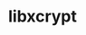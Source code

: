---
title: "libxcrypt"
layout: cache
categories: [package, develop]
meta: {"compilers": ["apple-clang@=15.0.0", "gcc@=10.2.1", "gcc@=10.3.0", "gcc@=10.5.0", "gcc@=11.1.0", "gcc@=11.4.0", "gcc@=12.3.0", "gcc@=12.4.0", "gcc@=13.2.0", "gcc@=13.3.0", "gcc@=7.3.1", "gcc@=7.5.0", "gcc@=9.4.0", "oneapi@=2024.1.0", "oneapi@=2024.2.1"], "num_specs": 56, "num_specs_by_stack": {"aws-isc": 1, "aws-isc-aarch64": 1, "aws-pcluster-neoverse_v1": 2, "aws-pcluster-x86_64_v4": 4, "bootstrap-x86_64-linux-gnu": 2, "data-vis-sdk": 2, "developer-tools": 2, "developer-tools-aarch64-linux-gnu": 2, "developer-tools-darwin": 1, "developer-tools-manylinux2014": 1, "developer-tools-x86_64_v3-linux-gnu": 2, "e4s": 4, "e4s-cray-sles": 2, "e4s-neoverse-v2": 2, "e4s-neoverse_v1": 2, "e4s-oneapi": 4, "e4s-power": 1, "e4s-rocm-external": 2, "gpu-tests": 7, "hep": 2, "ml-darwin-aarch64-mps": 1, "ml-linux-aarch64-cpu": 2, "ml-linux-aarch64-cuda": 2, "ml-linux-x86_64-cpu": 2, "ml-linux-x86_64-cuda": 2, "ml-linux-x86_64-rocm": 2, "radiuss": 2, "radiuss-aws": 4, "radiuss-aws-aarch64": 4, "root": 56, "tutorial": 4}, "oss": ["amzn2", "centos7", "rhel8", "sle_hpc15", "ubuntu18.04", "ubuntu20.04", "ubuntu22.04", "ubuntu24.04", "ventura"], "platforms": ["darwin", "linux"], "stacks": ["aws-isc", "aws-isc-aarch64", "aws-pcluster-neoverse_v1", "aws-pcluster-x86_64_v4", "bootstrap-x86_64-linux-gnu", "data-vis-sdk", "developer-tools", "developer-tools-aarch64-linux-gnu", "developer-tools-darwin", "developer-tools-manylinux2014", "developer-tools-x86_64_v3-linux-gnu", "e4s", "e4s-cray-sles", "e4s-neoverse-v2", "e4s-neoverse_v1", "e4s-oneapi", "e4s-power", "e4s-rocm-external", "gpu-tests", "hep", "ml-darwin-aarch64-mps", "ml-linux-aarch64-cpu", "ml-linux-aarch64-cuda", "ml-linux-x86_64-cpu", "ml-linux-x86_64-cuda", "ml-linux-x86_64-rocm", "radiuss", "radiuss-aws", "radiuss-aws-aarch64", "root", "tutorial"], "targets": ["aarch64", "neoverse_v1", "neoverse_v2", "ppc64le", "x86_64_v3", "x86_64_v4"], "versions": ["4.4.35"]}
spec_details: [{"compiler": "oneapi@=2024.1.0", "hash": "25766ncurwnsm5kkvcl5kik2epoyiwoy", "os": "amzn2", "platform": "linux", "size": "-", "stacks": ["aws-pcluster-x86_64_v4", "root"], "tarball": "https://binaries.spack.io/develop/build_cache/linux-amzn2-x86_64_v4/oneapi-2024.1.0/libxcrypt-4.4.35/linux-amzn2-x86_64_v4-oneapi-2024.1.0-libxcrypt-4.4.35-25766ncurwnsm5kkvcl5kik2epoyiwoy.spack", "target": "x86_64_v4", "variants": ["build_system=autotools", "~obsolete_api", "patches=4885da3"], "versions": ["4.4.35"]}, {"compiler": "gcc@=7.5.0", "hash": "2k4dvoqg7gs6dczzglugmkq5pyutfx7k", "os": "ubuntu18.04", "platform": "linux", "size": "-", "stacks": ["radiuss", "root"], "tarball": "https://binaries.spack.io/develop/build_cache/linux-ubuntu18.04-x86_64_v3/gcc-7.5.0/libxcrypt-4.4.35/linux-ubuntu18.04-x86_64_v3-gcc-7.5.0-libxcrypt-4.4.35-2k4dvoqg7gs6dczzglugmkq5pyutfx7k.spack", "target": "x86_64_v3", "variants": ["build_system=autotools", "~obsolete_api", "patches=4885da3"], "versions": ["4.4.35"]}, {"compiler": "gcc@=13.2.0", "hash": "2qrlzy4mttndf4aypbqzfyujcucor2xa", "os": "ubuntu24.04", "platform": "linux", "size": "-", "stacks": ["bootstrap-x86_64-linux-gnu", "ml-linux-x86_64-cpu", "ml-linux-x86_64-cuda", "ml-linux-x86_64-rocm", "root"], "tarball": "https://binaries.spack.io/develop/build_cache/linux-ubuntu24.04-x86_64_v3/gcc-13.2.0/libxcrypt-4.4.35/linux-ubuntu24.04-x86_64_v3-gcc-13.2.0-libxcrypt-4.4.35-2qrlzy4mttndf4aypbqzfyujcucor2xa.spack", "target": "x86_64_v3", "variants": ["build_system=autotools", "~obsolete_api", "patches=4885da3"], "versions": ["4.4.35"]}, {"compiler": "gcc@=7.5.0", "hash": "36z5ky24xwv7v6uvyy4yvg6xhgopmqpg", "os": "ubuntu18.04", "platform": "linux", "size": "-", "stacks": ["developer-tools", "root"], "tarball": "https://binaries.spack.io/develop/build_cache/linux-ubuntu18.04-x86_64_v3/gcc-7.5.0/libxcrypt-4.4.35/linux-ubuntu18.04-x86_64_v3-gcc-7.5.0-libxcrypt-4.4.35-36z5ky24xwv7v6uvyy4yvg6xhgopmqpg.spack", "target": "x86_64_v3", "variants": ["build_system=autotools", "~obsolete_api", "patches=4885da3"], "versions": ["4.4.35"]}, {"compiler": "gcc@=12.4.0", "hash": "3nbxbmc4gqnxa5zerubyfcyzrxopsaec", "os": "amzn2", "platform": "linux", "size": "-", "stacks": ["aws-pcluster-neoverse_v1", "root"], "tarball": "https://binaries.spack.io/develop/build_cache/linux-amzn2-neoverse_v1/gcc-12.4.0/libxcrypt-4.4.35/linux-amzn2-neoverse_v1-gcc-12.4.0-libxcrypt-4.4.35-3nbxbmc4gqnxa5zerubyfcyzrxopsaec.spack", "target": "neoverse_v1", "variants": ["build_system=autotools", "~obsolete_api", "patches=4885da3"], "versions": ["4.4.35"]}, {"compiler": "gcc@=9.4.0", "hash": "5fuusti7imkprqubcjyfzarg7nwd2cvq", "os": "ubuntu20.04", "platform": "linux", "size": "-", "stacks": ["e4s-power", "root"], "tarball": "https://binaries.spack.io/develop/build_cache/linux-ubuntu20.04-ppc64le/gcc-9.4.0/libxcrypt-4.4.35/linux-ubuntu20.04-ppc64le-gcc-9.4.0-libxcrypt-4.4.35-5fuusti7imkprqubcjyfzarg7nwd2cvq.spack", "target": "ppc64le", "variants": ["build_system=autotools", "~obsolete_api", "patches=4885da3"], "versions": ["4.4.35"]}, {"compiler": "gcc@=10.3.0", "hash": "5l66m5i3lfcy7owtfiyueuhdiy5m4iso", "os": "sle_hpc15", "platform": "linux", "size": "-", "stacks": ["e4s-cray-sles", "root"], "tarball": "https://binaries.spack.io/develop/build_cache/linux-sle_hpc15-x86_64_v4/gcc-10.3.0/libxcrypt-4.4.35/linux-sle_hpc15-x86_64_v4-gcc-10.3.0-libxcrypt-4.4.35-5l66m5i3lfcy7owtfiyueuhdiy5m4iso.spack", "target": "x86_64_v4", "variants": ["build_system=autotools", "~obsolete_api", "patches=4885da3"], "versions": ["4.4.35"]}, {"compiler": "gcc@=7.3.1", "hash": "7gesst6gogce2qib4aav7lg22fg5wqot", "os": "amzn2", "platform": "linux", "size": "-", "stacks": ["radiuss-aws", "root"], "tarball": "https://binaries.spack.io/develop/build_cache/linux-amzn2-x86_64_v3/gcc-7.3.1/libxcrypt-4.4.35/linux-amzn2-x86_64_v3-gcc-7.3.1-libxcrypt-4.4.35-7gesst6gogce2qib4aav7lg22fg5wqot.spack", "target": "x86_64_v3", "variants": ["build_system=autotools", "~obsolete_api", "patches=4885da3"], "versions": ["4.4.35"]}, {"compiler": "gcc@=11.4.0", "hash": "7nysjirei3vjzd4d2mdv3rbepz3byyiq", "os": "ubuntu22.04", "platform": "linux", "size": "-", "stacks": ["e4s", "root"], "tarball": "https://binaries.spack.io/develop/build_cache/linux-ubuntu22.04-x86_64_v3/gcc-11.4.0/libxcrypt-4.4.35/linux-ubuntu22.04-x86_64_v3-gcc-11.4.0-libxcrypt-4.4.35-7nysjirei3vjzd4d2mdv3rbepz3byyiq.spack", "target": "x86_64_v3", "variants": ["build_system=autotools", "~obsolete_api", "patches=4885da3"], "versions": ["4.4.35"]}, {"compiler": "gcc@=7.3.1", "hash": "a44eejmwtgu6z3xdpb2hq3onk7apk3w2", "os": "amzn2", "platform": "linux", "size": "-", "stacks": ["aws-isc-aarch64", "root"], "tarball": "https://binaries.spack.io/develop/build_cache/linux-amzn2-aarch64/gcc-7.3.1/libxcrypt-4.4.35/linux-amzn2-aarch64-gcc-7.3.1-libxcrypt-4.4.35-a44eejmwtgu6z3xdpb2hq3onk7apk3w2.spack", "target": "aarch64", "variants": ["build_system=autotools", "~obsolete_api", "patches=4885da3"], "versions": ["4.4.35"]}, {"compiler": "apple-clang@=15.0.0", "hash": "acqsrjbe2aokias46mtwizfksfs3dm32", "os": "ventura", "platform": "darwin", "size": "-", "stacks": ["developer-tools-darwin", "ml-darwin-aarch64-mps", "root"], "tarball": "https://binaries.spack.io/develop/build_cache/darwin-ventura-aarch64/apple-clang-15.0.0/libxcrypt-4.4.35/darwin-ventura-aarch64-apple-clang-15.0.0-libxcrypt-4.4.35-acqsrjbe2aokias46mtwizfksfs3dm32.spack", "target": "aarch64", "variants": ["build_system=autotools", "~obsolete_api", "patches=4885da3"], "versions": ["4.4.35"]}, {"compiler": "gcc@=11.1.0", "hash": "adzsmhpg4a653i7rmhqvxtvg4qagvvbc", "os": "ubuntu20.04", "platform": "linux", "size": "-", "stacks": ["gpu-tests", "root"], "tarball": "https://binaries.spack.io/develop/build_cache/linux-ubuntu20.04-x86_64_v3/gcc-11.1.0/libxcrypt-4.4.35/linux-ubuntu20.04-x86_64_v3-gcc-11.1.0-libxcrypt-4.4.35-adzsmhpg4a653i7rmhqvxtvg4qagvvbc.spack", "target": "x86_64_v3", "variants": ["build_system=autotools", "~obsolete_api", "patches=4885da3"], "versions": ["4.4.35"]}, {"compiler": "gcc@=13.2.0", "hash": "aeebt3dycby4nuauznzjghvtxeb5zxcz", "os": "ubuntu24.04", "platform": "linux", "size": "-", "stacks": ["ml-linux-aarch64-cpu", "ml-linux-aarch64-cuda", "root"], "tarball": "https://binaries.spack.io/develop/build_cache/linux-ubuntu24.04-aarch64/gcc-13.2.0/libxcrypt-4.4.35/linux-ubuntu24.04-aarch64-gcc-13.2.0-libxcrypt-4.4.35-aeebt3dycby4nuauznzjghvtxeb5zxcz.spack", "target": "aarch64", "variants": ["build_system=autotools", "~obsolete_api", "patches=4885da3"], "versions": ["4.4.35"]}, {"compiler": "gcc@=11.4.0", "hash": "bia3x2ui7eeiyffxo7gnomerbp5aclmm", "os": "ubuntu22.04", "platform": "linux", "size": "-", "stacks": ["e4s-neoverse-v2", "root"], "tarball": "https://binaries.spack.io/develop/build_cache/linux-ubuntu22.04-neoverse_v2/gcc-11.4.0/libxcrypt-4.4.35/linux-ubuntu22.04-neoverse_v2-gcc-11.4.0-libxcrypt-4.4.35-bia3x2ui7eeiyffxo7gnomerbp5aclmm.spack", "target": "neoverse_v2", "variants": ["build_system=autotools", "~obsolete_api", "patches=4885da3"], "versions": ["4.4.35"]}, {"compiler": "gcc@=11.4.0", "hash": "bkuowyd5iw33mwoewi7bcil3iropkhb5", "os": "ubuntu22.04", "platform": "linux", "size": "-", "stacks": ["e4s-neoverse_v1", "root"], "tarball": "https://binaries.spack.io/develop/build_cache/linux-ubuntu22.04-neoverse_v1/gcc-11.4.0/libxcrypt-4.4.35/linux-ubuntu22.04-neoverse_v1-gcc-11.4.0-libxcrypt-4.4.35-bkuowyd5iw33mwoewi7bcil3iropkhb5.spack", "target": "neoverse_v1", "variants": ["build_system=autotools", "~obsolete_api", "patches=4885da3"], "versions": ["4.4.35"]}, {"compiler": "gcc@=7.5.0", "hash": "cwqr6zs5nnfdxo46zkrg5uzmsxxeq6ez", "os": "ubuntu18.04", "platform": "linux", "size": "-", "stacks": ["radiuss", "root"], "tarball": "https://binaries.spack.io/develop/build_cache/linux-ubuntu18.04-x86_64_v3/gcc-7.5.0/libxcrypt-4.4.35/linux-ubuntu18.04-x86_64_v3-gcc-7.5.0-libxcrypt-4.4.35-cwqr6zs5nnfdxo46zkrg5uzmsxxeq6ez.spack", "target": "x86_64_v3", "variants": ["build_system=autotools", "~obsolete_api", "patches=4885da3"], "versions": ["4.4.35"]}, {"compiler": "gcc@=7.5.0", "hash": "cxdwcfba3vstyc4dlpfa7c5oa3p4xlai", "os": "ubuntu18.04", "platform": "linux", "size": "-", "stacks": ["developer-tools", "root"], "tarball": "https://binaries.spack.io/develop/build_cache/linux-ubuntu18.04-x86_64_v3/gcc-7.5.0/libxcrypt-4.4.35/linux-ubuntu18.04-x86_64_v3-gcc-7.5.0-libxcrypt-4.4.35-cxdwcfba3vstyc4dlpfa7c5oa3p4xlai.spack", "target": "x86_64_v3", "variants": ["build_system=autotools", "~obsolete_api", "patches=4885da3"], "versions": ["4.4.35"]}, {"compiler": "gcc@=11.4.0", "hash": "efw536m6folp2za362o6s6xgqmzcofck", "os": "ubuntu22.04", "platform": "linux", "size": "-", "stacks": ["e4s", "root"], "tarball": "https://binaries.spack.io/develop/build_cache/linux-ubuntu22.04-x86_64_v3/gcc-11.4.0/libxcrypt-4.4.35/linux-ubuntu22.04-x86_64_v3-gcc-11.4.0-libxcrypt-4.4.35-efw536m6folp2za362o6s6xgqmzcofck.spack", "target": "x86_64_v3", "variants": ["build_system=autotools", "~obsolete_api", "patches=4885da3"], "versions": ["4.4.35"]}, {"compiler": "gcc@=10.3.0", "hash": "eofzbooahjglfo7fbvukihxwupc7apgs", "os": "sle_hpc15", "platform": "linux", "size": "-", "stacks": ["e4s-cray-sles", "root"], "tarball": "https://binaries.spack.io/develop/build_cache/linux-sle_hpc15-x86_64_v4/gcc-10.3.0/libxcrypt-4.4.35/linux-sle_hpc15-x86_64_v4-gcc-10.3.0-libxcrypt-4.4.35-eofzbooahjglfo7fbvukihxwupc7apgs.spack", "target": "x86_64_v4", "variants": ["build_system=autotools", "~obsolete_api", "patches=4885da3"], "versions": ["4.4.35"]}, {"compiler": "gcc@=10.5.0", "hash": "f2ioicg4veqhsbyo35jwxovck2tonfrr", "os": "centos7", "platform": "linux", "size": "-", "stacks": ["developer-tools-x86_64_v3-linux-gnu", "root"], "tarball": "https://binaries.spack.io/develop/build_cache/linux-centos7-x86_64_v3/gcc-10.5.0/libxcrypt-4.4.35/linux-centos7-x86_64_v3-gcc-10.5.0-libxcrypt-4.4.35-f2ioicg4veqhsbyo35jwxovck2tonfrr.spack", "target": "x86_64_v3", "variants": ["build_system=autotools", "~obsolete_api", "patches=4885da3"], "versions": ["4.4.35"]}, {"compiler": "gcc@=11.1.0", "hash": "f5qqmwovgfiszhudyovxuiklfh5s356j", "os": "ubuntu20.04", "platform": "linux", "size": "-", "stacks": ["gpu-tests", "root"], "tarball": "https://binaries.spack.io/develop/build_cache/linux-ubuntu20.04-x86_64_v3/gcc-11.1.0/libxcrypt-4.4.35/linux-ubuntu20.04-x86_64_v3-gcc-11.1.0-libxcrypt-4.4.35-f5qqmwovgfiszhudyovxuiklfh5s356j.spack", "target": "x86_64_v3", "variants": ["build_system=autotools", "~obsolete_api", "patches=4885da3"], "versions": ["4.4.35"]}, {"compiler": "gcc@=12.3.0", "hash": "fj53stdosefht33kysb6oasgaayllh3w", "os": "ubuntu22.04", "platform": "linux", "size": "-", "stacks": ["root", "tutorial"], "tarball": "https://binaries.spack.io/develop/build_cache/linux-ubuntu22.04-x86_64_v3/gcc-12.3.0/libxcrypt-4.4.35/linux-ubuntu22.04-x86_64_v3-gcc-12.3.0-libxcrypt-4.4.35-fj53stdosefht33kysb6oasgaayllh3w.spack", "target": "x86_64_v3", "variants": ["build_system=autotools", "~obsolete_api", "patches=4885da3"], "versions": ["4.4.35"]}, {"compiler": "gcc@=7.3.1", "hash": "fjfe6mtt277gbwlhqdpajir2v7wt2inr", "os": "amzn2", "platform": "linux", "size": "-", "stacks": ["radiuss-aws", "root"], "tarball": "https://binaries.spack.io/develop/build_cache/linux-amzn2-x86_64_v3/gcc-7.3.1/libxcrypt-4.4.35/linux-amzn2-x86_64_v3-gcc-7.3.1-libxcrypt-4.4.35-fjfe6mtt277gbwlhqdpajir2v7wt2inr.spack", "target": "x86_64_v3", "variants": ["build_system=autotools", "~obsolete_api", "patches=4885da3"], "versions": ["4.4.35"]}, {"compiler": "oneapi@=2024.2.1", "hash": "fyekfcr2y7y7kj4nmh3wdrwmfrssuy5k", "os": "ubuntu22.04", "platform": "linux", "size": "-", "stacks": ["e4s-oneapi", "root"], "tarball": "https://binaries.spack.io/develop/build_cache/linux-ubuntu22.04-x86_64_v3/oneapi-2024.2.1/libxcrypt-4.4.35/linux-ubuntu22.04-x86_64_v3-oneapi-2024.2.1-libxcrypt-4.4.35-fyekfcr2y7y7kj4nmh3wdrwmfrssuy5k.spack", "target": "x86_64_v3", "variants": ["build_system=autotools", "~obsolete_api", "patches=4885da3"], "versions": ["4.4.35"]}, {"compiler": "oneapi@=2024.1.0", "hash": "g66lb37jcznjbpb5lprtzdvxbqzu2ecf", "os": "amzn2", "platform": "linux", "size": "-", "stacks": ["aws-pcluster-x86_64_v4", "root"], "tarball": "https://binaries.spack.io/develop/build_cache/linux-amzn2-x86_64_v3/oneapi-2024.1.0/libxcrypt-4.4.35/linux-amzn2-x86_64_v3-oneapi-2024.1.0-libxcrypt-4.4.35-g66lb37jcznjbpb5lprtzdvxbqzu2ecf.spack", "target": "x86_64_v3", "variants": ["build_system=autotools", "~obsolete_api", "patches=4885da3"], "versions": ["4.4.35"]}, {"compiler": "gcc@=12.3.0", "hash": "hlnkk2hlbkc73ll4qodrz54lkzffhezs", "os": "ubuntu22.04", "platform": "linux", "size": "-", "stacks": ["root", "tutorial"], "tarball": "https://binaries.spack.io/develop/build_cache/linux-ubuntu22.04-x86_64_v3/gcc-12.3.0/libxcrypt-4.4.35/linux-ubuntu22.04-x86_64_v3-gcc-12.3.0-libxcrypt-4.4.35-hlnkk2hlbkc73ll4qodrz54lkzffhezs.spack", "target": "x86_64_v3", "variants": ["build_system=autotools", "~obsolete_api", "patches=4885da3"], "versions": ["4.4.35"]}, {"compiler": "gcc@=12.4.0", "hash": "hrsmft7cukukhkb7rhucw3wgelnwtzde", "os": "amzn2", "platform": "linux", "size": "-", "stacks": ["aws-pcluster-neoverse_v1", "root"], "tarball": "https://binaries.spack.io/develop/build_cache/linux-amzn2-neoverse_v1/gcc-12.4.0/libxcrypt-4.4.35/linux-amzn2-neoverse_v1-gcc-12.4.0-libxcrypt-4.4.35-hrsmft7cukukhkb7rhucw3wgelnwtzde.spack", "target": "neoverse_v1", "variants": ["build_system=autotools", "~obsolete_api", "patches=4885da3"], "versions": ["4.4.35"]}, {"compiler": "oneapi@=2024.1.0", "hash": "hzbbyzi4i5yuyzj3hc5zhgy5ifjqrdnj", "os": "amzn2", "platform": "linux", "size": "-", "stacks": ["aws-pcluster-x86_64_v4", "root"], "tarball": "https://binaries.spack.io/develop/build_cache/linux-amzn2-x86_64_v3/oneapi-2024.1.0/libxcrypt-4.4.35/linux-amzn2-x86_64_v3-oneapi-2024.1.0-libxcrypt-4.4.35-hzbbyzi4i5yuyzj3hc5zhgy5ifjqrdnj.spack", "target": "x86_64_v3", "variants": ["build_system=autotools", "~obsolete_api", "patches=4885da3"], "versions": ["4.4.35"]}, {"compiler": "gcc@=10.2.1", "hash": "icpgbdan2b3iribqnkgm5smianf7sfkw", "os": "centos7", "platform": "linux", "size": "-", "stacks": ["developer-tools-manylinux2014", "root"], "tarball": "https://binaries.spack.io/develop/build_cache/linux-centos7-x86_64_v3/gcc-10.2.1/libxcrypt-4.4.35/linux-centos7-x86_64_v3-gcc-10.2.1-libxcrypt-4.4.35-icpgbdan2b3iribqnkgm5smianf7sfkw.spack", "target": "x86_64_v3", "variants": ["build_system=autotools", "~obsolete_api", "patches=4885da3"], "versions": ["4.4.35"]}, {"compiler": "gcc@=11.1.0", "hash": "jytmwqddvcdlgofanmzd7awcdfcn5yli", "os": "ubuntu20.04", "platform": "linux", "size": "-", "stacks": ["gpu-tests", "root"], "tarball": "https://binaries.spack.io/develop/build_cache/linux-ubuntu20.04-x86_64_v3/gcc-11.1.0/libxcrypt-4.4.35/linux-ubuntu20.04-x86_64_v3-gcc-11.1.0-libxcrypt-4.4.35-jytmwqddvcdlgofanmzd7awcdfcn5yli.spack", "target": "x86_64_v3", "variants": ["build_system=autotools", "~obsolete_api", "patches=4885da3"], "versions": ["4.4.35"]}, {"compiler": "gcc@=10.5.0", "hash": "k6cgvgmlw3g62hadoc2vtgwnxaj2wpin", "os": "centos7", "platform": "linux", "size": "-", "stacks": ["developer-tools-x86_64_v3-linux-gnu", "root"], "tarball": "https://binaries.spack.io/develop/build_cache/linux-centos7-x86_64_v3/gcc-10.5.0/libxcrypt-4.4.35/linux-centos7-x86_64_v3-gcc-10.5.0-libxcrypt-4.4.35-k6cgvgmlw3g62hadoc2vtgwnxaj2wpin.spack", "target": "x86_64_v3", "variants": ["build_system=autotools", "~obsolete_api", "patches=4885da3"], "versions": ["4.4.35"]}, {"compiler": "gcc@=11.4.0", "hash": "kafyiw3ounhtec4ulrekcxzgmeq2lcyf", "os": "ubuntu22.04", "platform": "linux", "size": "-", "stacks": ["e4s", "e4s-rocm-external", "hep", "root", "tutorial"], "tarball": "https://binaries.spack.io/develop/build_cache/linux-ubuntu22.04-x86_64_v3/gcc-11.4.0/libxcrypt-4.4.35/linux-ubuntu22.04-x86_64_v3-gcc-11.4.0-libxcrypt-4.4.35-kafyiw3ounhtec4ulrekcxzgmeq2lcyf.spack", "target": "x86_64_v3", "variants": ["build_system=autotools", "~obsolete_api", "patches=4885da3"], "versions": ["4.4.35"]}, {"compiler": "gcc@=7.3.1", "hash": "kbmkzftwsur4ydlwc47tkwm6ezqqlrs5", "os": "amzn2", "platform": "linux", "size": "-", "stacks": ["aws-isc", "root"], "tarball": "https://binaries.spack.io/develop/build_cache/linux-amzn2-x86_64_v3/gcc-7.3.1/libxcrypt-4.4.35/linux-amzn2-x86_64_v3-gcc-7.3.1-libxcrypt-4.4.35-kbmkzftwsur4ydlwc47tkwm6ezqqlrs5.spack", "target": "x86_64_v3", "variants": ["build_system=autotools", "~obsolete_api", "patches=4885da3"], "versions": ["4.4.35"]}, {"compiler": "gcc@=11.1.0", "hash": "krbiuj6p237tfif5cubxobvs223qevsy", "os": "ubuntu20.04", "platform": "linux", "size": "-", "stacks": ["gpu-tests", "root"], "tarball": "https://binaries.spack.io/develop/build_cache/linux-ubuntu20.04-x86_64_v3/gcc-11.1.0/libxcrypt-4.4.35/linux-ubuntu20.04-x86_64_v3-gcc-11.1.0-libxcrypt-4.4.35-krbiuj6p237tfif5cubxobvs223qevsy.spack", "target": "x86_64_v3", "variants": ["build_system=autotools", "~obsolete_api", "patches=4885da3"], "versions": ["4.4.35"]}, {"compiler": "gcc@=11.4.0", "hash": "l5po4mme6buapqj2x3l4ij2x6kwoqjpk", "os": "ubuntu22.04", "platform": "linux", "size": "-", "stacks": ["e4s-neoverse_v1", "root"], "tarball": "https://binaries.spack.io/develop/build_cache/linux-ubuntu22.04-neoverse_v1/gcc-11.4.0/libxcrypt-4.4.35/linux-ubuntu22.04-neoverse_v1-gcc-11.4.0-libxcrypt-4.4.35-l5po4mme6buapqj2x3l4ij2x6kwoqjpk.spack", "target": "neoverse_v1", "variants": ["build_system=autotools", "~obsolete_api", "patches=4885da3"], "versions": ["4.4.35"]}, {"compiler": "gcc@=11.4.0", "hash": "lnvxbrore4cu5fefbzla45kwtgndii3u", "os": "ubuntu22.04", "platform": "linux", "size": "-", "stacks": ["e4s", "e4s-rocm-external", "hep", "root", "tutorial"], "tarball": "https://binaries.spack.io/develop/build_cache/linux-ubuntu22.04-x86_64_v3/gcc-11.4.0/libxcrypt-4.4.35/linux-ubuntu22.04-x86_64_v3-gcc-11.4.0-libxcrypt-4.4.35-lnvxbrore4cu5fefbzla45kwtgndii3u.spack", "target": "x86_64_v3", "variants": ["build_system=autotools", "~obsolete_api", "patches=4885da3"], "versions": ["4.4.35"]}, {"compiler": "gcc@=7.3.1", "hash": "mfsvbzl7lekrdmivkorywl6d7dz2pzi4", "os": "amzn2", "platform": "linux", "size": "-", "stacks": ["radiuss-aws-aarch64", "root"], "tarball": "https://binaries.spack.io/develop/build_cache/linux-amzn2-aarch64/gcc-7.3.1/libxcrypt-4.4.35/linux-amzn2-aarch64-gcc-7.3.1-libxcrypt-4.4.35-mfsvbzl7lekrdmivkorywl6d7dz2pzi4.spack", "target": "aarch64", "variants": ["build_system=autotools", "~obsolete_api", "patches=4885da3"], "versions": ["4.4.35"]}, {"compiler": "gcc@=7.3.1", "hash": "mx4exqfwcqp7oks3c33akf7mh5vfin7r", "os": "amzn2", "platform": "linux", "size": "-", "stacks": ["radiuss-aws-aarch64", "root"], "tarball": "https://binaries.spack.io/develop/build_cache/linux-amzn2-aarch64/gcc-7.3.1/libxcrypt-4.4.35/linux-amzn2-aarch64-gcc-7.3.1-libxcrypt-4.4.35-mx4exqfwcqp7oks3c33akf7mh5vfin7r.spack", "target": "aarch64", "variants": ["build_system=autotools", "~obsolete_api", "patches=4885da3"], "versions": ["4.4.35"]}, {"compiler": "gcc@=7.3.1", "hash": "nb2p4fpgdlvy6ppbyef24ulqtc2apelh", "os": "amzn2", "platform": "linux", "size": "-", "stacks": ["radiuss-aws", "root"], "tarball": "https://binaries.spack.io/develop/build_cache/linux-amzn2-x86_64_v3/gcc-7.3.1/libxcrypt-4.4.35/linux-amzn2-x86_64_v3-gcc-7.3.1-libxcrypt-4.4.35-nb2p4fpgdlvy6ppbyef24ulqtc2apelh.spack", "target": "x86_64_v3", "variants": ["build_system=autotools", "~obsolete_api", "patches=4885da3"], "versions": ["4.4.35"]}, {"compiler": "gcc@=11.1.0", "hash": "o67244ykksailpnyokaxhqgfx4wodl36", "os": "ubuntu20.04", "platform": "linux", "size": "-", "stacks": ["gpu-tests", "root"], "tarball": "https://binaries.spack.io/develop/build_cache/linux-ubuntu20.04-x86_64_v3/gcc-11.1.0/libxcrypt-4.4.35/linux-ubuntu20.04-x86_64_v3-gcc-11.1.0-libxcrypt-4.4.35-o67244ykksailpnyokaxhqgfx4wodl36.spack", "target": "x86_64_v3", "variants": ["build_system=autotools", "~obsolete_api", "patches=4885da3"], "versions": ["4.4.35"]}, {"compiler": "gcc@=13.3.0", "hash": "ogufugt6umj6ot4a533zkgdlnrtz24ad", "os": "rhel8", "platform": "linux", "size": "-", "stacks": ["developer-tools-aarch64-linux-gnu", "root"], "tarball": "https://binaries.spack.io/develop/build_cache/linux-rhel8-aarch64/gcc-13.3.0/libxcrypt-4.4.35/linux-rhel8-aarch64-gcc-13.3.0-libxcrypt-4.4.35-ogufugt6umj6ot4a533zkgdlnrtz24ad.spack", "target": "aarch64", "variants": ["build_system=autotools", "~obsolete_api", "patches=4885da3"], "versions": ["4.4.35"]}, {"compiler": "gcc@=11.1.0", "hash": "puqvouwo3azo4zmtdok57lt4iaz2tirz", "os": "ubuntu20.04", "platform": "linux", "size": "-", "stacks": ["data-vis-sdk", "root"], "tarball": "https://binaries.spack.io/develop/build_cache/linux-ubuntu20.04-x86_64_v3/gcc-11.1.0/libxcrypt-4.4.35/linux-ubuntu20.04-x86_64_v3-gcc-11.1.0-libxcrypt-4.4.35-puqvouwo3azo4zmtdok57lt4iaz2tirz.spack", "target": "x86_64_v3", "variants": ["build_system=autotools", "~obsolete_api", "patches=4885da3"], "versions": ["4.4.35"]}, {"compiler": "gcc@=7.3.1", "hash": "pxhqcmxqhxc4oaow6ylawekajseq46nj", "os": "amzn2", "platform": "linux", "size": "-", "stacks": ["radiuss-aws-aarch64", "root"], "tarball": "https://binaries.spack.io/develop/build_cache/linux-amzn2-aarch64/gcc-7.3.1/libxcrypt-4.4.35/linux-amzn2-aarch64-gcc-7.3.1-libxcrypt-4.4.35-pxhqcmxqhxc4oaow6ylawekajseq46nj.spack", "target": "aarch64", "variants": ["build_system=autotools", "~obsolete_api", "patches=4885da3"], "versions": ["4.4.35"]}, {"compiler": "gcc@=11.1.0", "hash": "qmiamzqbcy2hwhoqs2fzkkmza35cbydm", "os": "ubuntu20.04", "platform": "linux", "size": "-", "stacks": ["gpu-tests", "root"], "tarball": "https://binaries.spack.io/develop/build_cache/linux-ubuntu20.04-x86_64_v3/gcc-11.1.0/libxcrypt-4.4.35/linux-ubuntu20.04-x86_64_v3-gcc-11.1.0-libxcrypt-4.4.35-qmiamzqbcy2hwhoqs2fzkkmza35cbydm.spack", "target": "x86_64_v3", "variants": ["build_system=autotools", "~obsolete_api", "patches=4885da3"], "versions": ["4.4.35"]}, {"compiler": "gcc@=13.2.0", "hash": "reio4pwt6mm45lajg5bxzdroangghvu2", "os": "ubuntu24.04", "platform": "linux", "size": "-", "stacks": ["bootstrap-x86_64-linux-gnu", "ml-linux-x86_64-cpu", "ml-linux-x86_64-cuda", "ml-linux-x86_64-rocm", "root"], "tarball": "https://binaries.spack.io/develop/build_cache/linux-ubuntu24.04-x86_64_v3/gcc-13.2.0/libxcrypt-4.4.35/linux-ubuntu24.04-x86_64_v3-gcc-13.2.0-libxcrypt-4.4.35-reio4pwt6mm45lajg5bxzdroangghvu2.spack", "target": "x86_64_v3", "variants": ["build_system=autotools", "~obsolete_api", "patches=4885da3"], "versions": ["4.4.35"]}, {"compiler": "oneapi@=2024.2.1", "hash": "rney3sxifq6crc6va4ehxbxekptlt2xm", "os": "ubuntu22.04", "platform": "linux", "size": "-", "stacks": ["e4s-oneapi", "root"], "tarball": "https://binaries.spack.io/develop/build_cache/linux-ubuntu22.04-x86_64_v3/oneapi-2024.2.1/libxcrypt-4.4.35/linux-ubuntu22.04-x86_64_v3-oneapi-2024.2.1-libxcrypt-4.4.35-rney3sxifq6crc6va4ehxbxekptlt2xm.spack", "target": "x86_64_v3", "variants": ["build_system=autotools", "~obsolete_api", "patches=4885da3"], "versions": ["4.4.35"]}, {"compiler": "gcc@=7.3.1", "hash": "sooz7w32lb67bn7inp32vn27sbj7kujn", "os": "amzn2", "platform": "linux", "size": "-", "stacks": ["radiuss-aws", "root"], "tarball": "https://binaries.spack.io/develop/build_cache/linux-amzn2-x86_64_v3/gcc-7.3.1/libxcrypt-4.4.35/linux-amzn2-x86_64_v3-gcc-7.3.1-libxcrypt-4.4.35-sooz7w32lb67bn7inp32vn27sbj7kujn.spack", "target": "x86_64_v3", "variants": ["build_system=autotools", "~obsolete_api", "patches=4885da3"], "versions": ["4.4.35"]}, {"compiler": "oneapi@=2024.1.0", "hash": "ss7ubbnf3pa6qceixzbn7nizk6xqi6s7", "os": "amzn2", "platform": "linux", "size": "-", "stacks": ["aws-pcluster-x86_64_v4", "root"], "tarball": "https://binaries.spack.io/develop/build_cache/linux-amzn2-x86_64_v4/oneapi-2024.1.0/libxcrypt-4.4.35/linux-amzn2-x86_64_v4-oneapi-2024.1.0-libxcrypt-4.4.35-ss7ubbnf3pa6qceixzbn7nizk6xqi6s7.spack", "target": "x86_64_v4", "variants": ["build_system=autotools", "~obsolete_api", "patches=4885da3"], "versions": ["4.4.35"]}, {"compiler": "gcc@=11.1.0", "hash": "u6dgewo27e7pzlelxff34ssvmaawvaft", "os": "ubuntu20.04", "platform": "linux", "size": "-", "stacks": ["gpu-tests", "root"], "tarball": "https://binaries.spack.io/develop/build_cache/linux-ubuntu20.04-x86_64_v3/gcc-11.1.0/libxcrypt-4.4.35/linux-ubuntu20.04-x86_64_v3-gcc-11.1.0-libxcrypt-4.4.35-u6dgewo27e7pzlelxff34ssvmaawvaft.spack", "target": "x86_64_v3", "variants": ["build_system=autotools", "~obsolete_api", "patches=4885da3"], "versions": ["4.4.35"]}, {"compiler": "oneapi@=2024.2.1", "hash": "ulfk4jzzwnxskseaoy2ome3bcqwoquxb", "os": "ubuntu22.04", "platform": "linux", "size": "-", "stacks": ["e4s-oneapi", "root"], "tarball": "https://binaries.spack.io/develop/build_cache/linux-ubuntu22.04-x86_64_v3/oneapi-2024.2.1/libxcrypt-4.4.35/linux-ubuntu22.04-x86_64_v3-oneapi-2024.2.1-libxcrypt-4.4.35-ulfk4jzzwnxskseaoy2ome3bcqwoquxb.spack", "target": "x86_64_v3", "variants": ["build_system=autotools", "~obsolete_api", "patches=4885da3"], "versions": ["4.4.35"]}, {"compiler": "gcc@=11.1.0", "hash": "um5bxeplhgul3huqfrkveos7arohvyt3", "os": "ubuntu20.04", "platform": "linux", "size": "-", "stacks": ["data-vis-sdk", "root"], "tarball": "https://binaries.spack.io/develop/build_cache/linux-ubuntu20.04-x86_64_v3/gcc-11.1.0/libxcrypt-4.4.35/linux-ubuntu20.04-x86_64_v3-gcc-11.1.0-libxcrypt-4.4.35-um5bxeplhgul3huqfrkveos7arohvyt3.spack", "target": "x86_64_v3", "variants": ["build_system=autotools", "~obsolete_api", "patches=4885da3"], "versions": ["4.4.35"]}, {"compiler": "gcc@=11.4.0", "hash": "v4rsqbujtfzfne63e3lqhqwl6d4ov2ly", "os": "ubuntu22.04", "platform": "linux", "size": "-", "stacks": ["e4s-neoverse-v2", "root"], "tarball": "https://binaries.spack.io/develop/build_cache/linux-ubuntu22.04-neoverse_v2/gcc-11.4.0/libxcrypt-4.4.35/linux-ubuntu22.04-neoverse_v2-gcc-11.4.0-libxcrypt-4.4.35-v4rsqbujtfzfne63e3lqhqwl6d4ov2ly.spack", "target": "neoverse_v2", "variants": ["build_system=autotools", "~obsolete_api", "patches=4885da3"], "versions": ["4.4.35"]}, {"compiler": "gcc@=13.3.0", "hash": "vjveb2f44drso7sqhyjhabnwx6jkqbm2", "os": "rhel8", "platform": "linux", "size": "-", "stacks": ["developer-tools-aarch64-linux-gnu", "root"], "tarball": "https://binaries.spack.io/develop/build_cache/linux-rhel8-aarch64/gcc-13.3.0/libxcrypt-4.4.35/linux-rhel8-aarch64-gcc-13.3.0-libxcrypt-4.4.35-vjveb2f44drso7sqhyjhabnwx6jkqbm2.spack", "target": "aarch64", "variants": ["build_system=autotools", "~obsolete_api", "patches=4885da3"], "versions": ["4.4.35"]}, {"compiler": "oneapi@=2024.2.1", "hash": "wsk4ppu67rjyjdijiv62tgmh4ioqtzo3", "os": "ubuntu22.04", "platform": "linux", "size": "-", "stacks": ["e4s-oneapi", "root"], "tarball": "https://binaries.spack.io/develop/build_cache/linux-ubuntu22.04-x86_64_v3/oneapi-2024.2.1/libxcrypt-4.4.35/linux-ubuntu22.04-x86_64_v3-oneapi-2024.2.1-libxcrypt-4.4.35-wsk4ppu67rjyjdijiv62tgmh4ioqtzo3.spack", "target": "x86_64_v3", "variants": ["build_system=autotools", "~obsolete_api", "patches=4885da3"], "versions": ["4.4.35"]}, {"compiler": "gcc@=13.2.0", "hash": "xpfa52pi6lqaofwus63o4vbyvqhrnnqq", "os": "ubuntu24.04", "platform": "linux", "size": "-", "stacks": ["ml-linux-aarch64-cpu", "ml-linux-aarch64-cuda", "root"], "tarball": "https://binaries.spack.io/develop/build_cache/linux-ubuntu24.04-aarch64/gcc-13.2.0/libxcrypt-4.4.35/linux-ubuntu24.04-aarch64-gcc-13.2.0-libxcrypt-4.4.35-xpfa52pi6lqaofwus63o4vbyvqhrnnqq.spack", "target": "aarch64", "variants": ["build_system=autotools", "~obsolete_api", "patches=4885da3"], "versions": ["4.4.35"]}, {"compiler": "gcc@=7.3.1", "hash": "zn5aksaj4nslig62gqayjcgcpvz6n6eg", "os": "amzn2", "platform": "linux", "size": "-", "stacks": ["radiuss-aws-aarch64", "root"], "tarball": "https://binaries.spack.io/develop/build_cache/linux-amzn2-aarch64/gcc-7.3.1/libxcrypt-4.4.35/linux-amzn2-aarch64-gcc-7.3.1-libxcrypt-4.4.35-zn5aksaj4nslig62gqayjcgcpvz6n6eg.spack", "target": "aarch64", "variants": ["build_system=autotools", "~obsolete_api", "patches=4885da3"], "versions": ["4.4.35"]}]
---